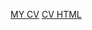 [MY CV](https://yasterdam.github.io/rsschool-cv/cv)
[CV HTML](https://yasterdam.github.io/rsschool-cv/)
